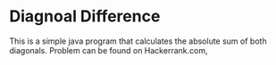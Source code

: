 # Diagnoal Difference
This is a simple java program that calculates the absolute sum of both diagonals. 
Problem can be found on Hackerrank.com, 
